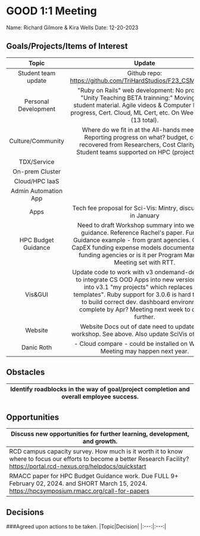 # GOOD 1:1 Meeting 
Name: Richard Gilmore & Kira Wells
Date: 12-20-2023
## Goals/Projects/Items of Interest 
|Topic|Update|
|:---:|:---:|
|Student team update | Github repo: https://github.com/TriHardStudios/F23_CSM_Gilmore
|Personal Development|"Ruby on Rails" web development: No progress. "Unity Teaching BETA trainning:" Moving in to student material. Agile videos & Computer Prof: No progress, Cert. Cloud, ML Cert, etc. On Week 9 of 12 (13 total).
|Culture/Community|Where do we fit in at the All-hands meeting? Reporting progress on what? budget, costs recovered from Researchers, Cost Clarity App, Student teams supported on HPC (project titles!) 
|TDX/Service| 
|On-prem Cluster|
|Cloud/HPC IaaS| 
|Admin Automation App|
|Apps| Tech fee proposal for Sci-Vis: Mintry, discuss more in January
|HPC Budget Guidance| Need to draft Workshop summary into webpage guidance. Reference Rachel's paper. Funding Guidance example - from grant agencies. OpEX vs CapEX funding expense models documentation, Per funding agencies or is it per Program Manager. Meeting set with RTT.
|Vis&GUI| Update code to work with v3 ondemand-dev. Need to integrate CS OOD Apps into new version. Look into v3.1 "my projects" which replaces "my templates". Ruby support for 3.0.6 is hard to install to build correct dev. dashboard environment. complete by Apr? Meeting next week to dicuss further.
|Website| Website Docs out of date need to update after workshop. See above. Also update SciVis offering. ~
|Danic Roth |- Cloud compare - could be installed on Wendian. Meeting may happen next year.

## Obstacles
|Identify roadblocks in the way of goal/project completion and overall employee success.|
|---|

## Opportunities 
|Discuss new opportunities for further learning, development, and growth.|
|---|
|RCD campus capacity survey. How much is it worth it to know where to focus our efforts to become a better Research Facility? https://portal.rcd-nexus.org/helpdocs/quickstart
|RMACC paper for HPC Budget Guidance work. Due FULL 9+ February 02, 2024. and SHORT March 15, 2024. https://hpcsymposium.rmacc.org/call-for-papers

## Decisions
###Agreed upon actions to be taken.
|Topic|Decision|
|:---:|:---:|
